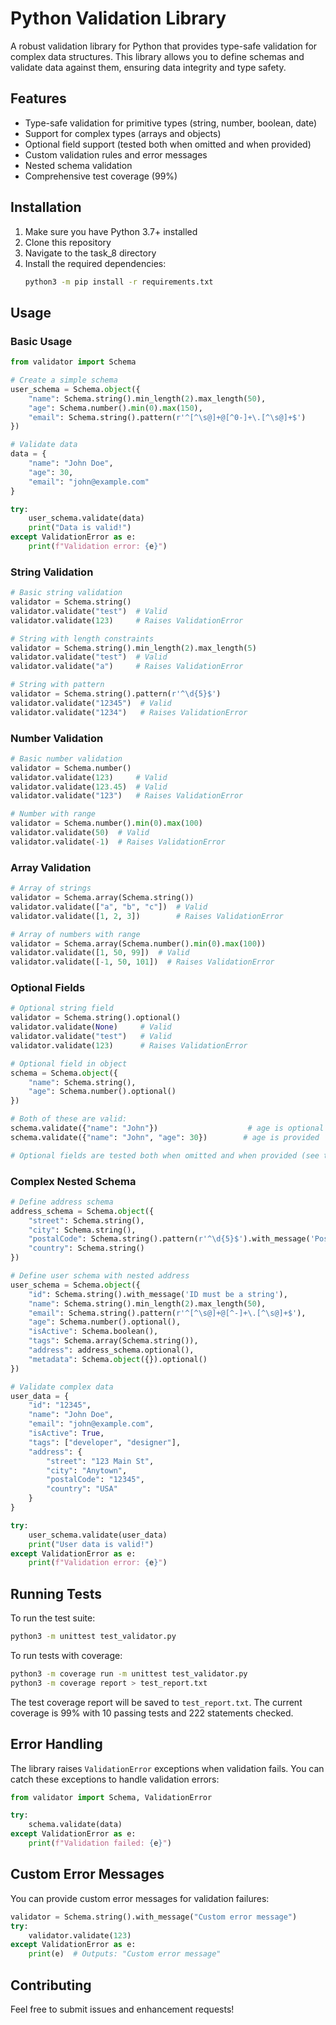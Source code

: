 # Python Validation Library

A robust validation library for Python that provides type-safe validation for complex data structures. This library allows you to define schemas and validate data against them, ensuring data integrity and type safety.

## Features

- Type-safe validation for primitive types (string, number, boolean, date)
- Support for complex types (arrays and objects)
- Optional field support (tested both when omitted and when provided)
- Custom validation rules and error messages
- Nested schema validation
- Comprehensive test coverage (99%)

## Installation

1. Make sure you have Python 3.7+ installed
2. Clone this repository
3. Navigate to the task_8 directory
4. Install the required dependencies:
   ```bash
   python3 -m pip install -r requirements.txt
   ```

## Usage

### Basic Usage

```python
from validator import Schema

# Create a simple schema
user_schema = Schema.object({
    "name": Schema.string().min_length(2).max_length(50),
    "age": Schema.number().min(0).max(150),
    "email": Schema.string().pattern(r'^[^\s@]+@[^ 0-]+\.[^\s@]+$')
})

# Validate data
data = {
    "name": "John Doe",
    "age": 30,
    "email": "john@example.com"
}

try:
    user_schema.validate(data)
    print("Data is valid!")
except ValidationError as e:
    print(f"Validation error: {e}")
```

### String Validation

```python
# Basic string validation
validator = Schema.string()
validator.validate("test")  # Valid
validator.validate(123)     # Raises ValidationError

# String with length constraints
validator = Schema.string().min_length(2).max_length(5)
validator.validate("test")  # Valid
validator.validate("a")     # Raises ValidationError

# String with pattern
validator = Schema.string().pattern(r'^\d{5}$')
validator.validate("12345")  # Valid
validator.validate("1234")   # Raises ValidationError
```

### Number Validation

```python
# Basic number validation
validator = Schema.number()
validator.validate(123)     # Valid
validator.validate(123.45)  # Valid
validator.validate("123")   # Raises ValidationError

# Number with range
validator = Schema.number().min(0).max(100)
validator.validate(50)  # Valid
validator.validate(-1)  # Raises ValidationError
```

### Array Validation

```python
# Array of strings
validator = Schema.array(Schema.string())
validator.validate(["a", "b", "c"])  # Valid
validator.validate([1, 2, 3])        # Raises ValidationError

# Array of numbers with range
validator = Schema.array(Schema.number().min(0).max(100))
validator.validate([1, 50, 99])  # Valid
validator.validate([-1, 50, 101])  # Raises ValidationError
```

### Optional Fields

```python
# Optional string field
validator = Schema.string().optional()
validator.validate(None)     # Valid
validator.validate("test")   # Valid
validator.validate(123)      # Raises ValidationError

# Optional field in object
schema = Schema.object({
    "name": Schema.string(),
    "age": Schema.number().optional()
})

# Both of these are valid:
schema.validate({"name": "John"})                    # age is optional
schema.validate({"name": "John", "age": 30})        # age is provided

# Optional fields are tested both when omitted and when provided (see tests)
```

### Complex Nested Schema

```python
# Define address schema
address_schema = Schema.object({
    "street": Schema.string(),
    "city": Schema.string(),
    "postalCode": Schema.string().pattern(r'^\d{5}$').with_message('Postal code must be 5 digits'),
    "country": Schema.string()
})

# Define user schema with nested address
user_schema = Schema.object({
    "id": Schema.string().with_message('ID must be a string'),
    "name": Schema.string().min_length(2).max_length(50),
    "email": Schema.string().pattern(r'^[^\s@]+@[^ -]+\.[^\s@]+$'),
    "age": Schema.number().optional(),
    "isActive": Schema.boolean(),
    "tags": Schema.array(Schema.string()),
    "address": address_schema.optional(),
    "metadata": Schema.object({}).optional()
})

# Validate complex data
user_data = {
    "id": "12345",
    "name": "John Doe",
    "email": "john@example.com",
    "isActive": True,
    "tags": ["developer", "designer"],
    "address": {
        "street": "123 Main St",
        "city": "Anytown",
        "postalCode": "12345",
        "country": "USA"
    }
}

try:
    user_schema.validate(user_data)
    print("User data is valid!")
except ValidationError as e:
    print(f"Validation error: {e}")
```

## Running Tests

To run the test suite:

```bash
python3 -m unittest test_validator.py
```

To run tests with coverage:

```bash
python3 -m coverage run -m unittest test_validator.py
python3 -m coverage report > test_report.txt
```

The test coverage report will be saved to `test_report.txt`. The current coverage is 99% with 10 passing tests and 222 statements checked.

## Error Handling

The library raises `ValidationError` exceptions when validation fails. You can catch these exceptions to handle validation errors:

```python
from validator import Schema, ValidationError

try:
    schema.validate(data)
except ValidationError as e:
    print(f"Validation failed: {e}")
```

## Custom Error Messages

You can provide custom error messages for validation failures:

```python
validator = Schema.string().with_message("Custom error message")
try:
    validator.validate(123)
except ValidationError as e:
    print(e)  # Outputs: "Custom error message"
```

## Contributing

Feel free to submit issues and enhancement requests! 